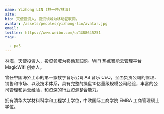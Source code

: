 ```yaml
---
name: Yizhong LIN (林一仲/林海)
site: 
bio: 天使投资人，投资领域为移动互联网。
avatar: /assets/peoples/yizhong-lin/avatar.jpg
email: 
twitter: https://www.weibo.com/u/1888645251
tags:

  - pa5
---
```


林海，天使投资人，投资领域为移动互联网。WiFi 热点智能云管理平台 MagicWifi 创始人。

曾任中国海外上市的第一家数字音乐公司 A8 音乐 CEO，全面负责公司的管理、销售和市场、以及技术体系，具有完整的操盘10亿量级规模公司经验，丰富的公司管理和运营经验，和资深的行业资源整合能力。

拥有清华大学材料科学和工程学士学位，中欧国际工商学院 EMBA 工商管理硕士学位。
